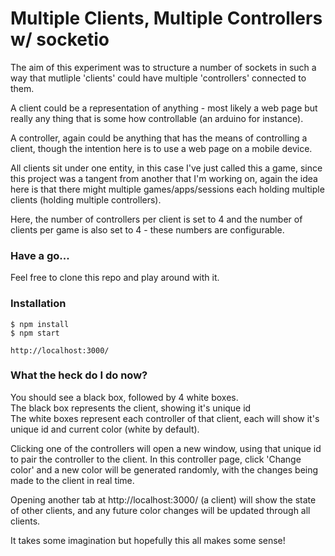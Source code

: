 # Multiple Clients, Multiple Controllers w/ socketio

The aim of this experiment was to structure a number of sockets in such a way that mutliple 'clients' could have multiple 'controllers' connected to them.

A client could be a representation of anything - most likely a web page but really any thing that is some how controllable (an arduino for instance).

A controller, again could be anything that has the means of controlling a client, though the intention here is to use a web page on a mobile device.

All clients sit under one entity, in this case I've just called this a game, since this project was a tangent from another that I'm working on, again the idea here is that there might multiple games/apps/sessions each holding multiple clients (holding multiple controllers).

Here, the number of controllers per client is set to 4 and the number of clients per game is also set to 4 - these numbers are configurable.

### Have a go...

Feel free to clone this repo and play around with it.

### Installation

    $ npm install 
    $ npm start

    http://localhost:3000/
    
### What the heck do I do now?

You should see a black box, followed by 4 white boxes.  
The black box represents the client, showing it's unique id  
The white boxes represent each controller of that client, each will show it's unique id and current color (white by default).

Clicking one of the controllers will open a new window, using that unique id to pair the controller to the client.
In this controller page, click 'Change color' and a new color will be generated randomly, with the changes being made to the client in real time.

Opening another tab at http://localhost:3000/ (a client) will show the state of other clients, and any future color changes will be updated through all clients.

It takes some imagination but hopefully this all makes some sense!

